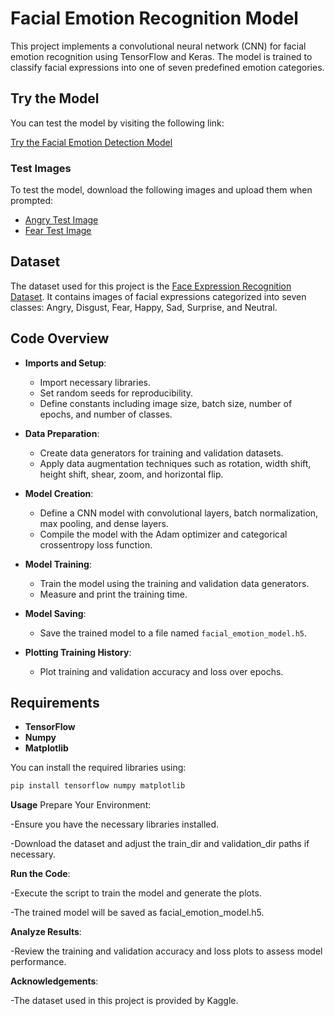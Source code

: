 

# Facial Emotion Recognition Model

This project implements a convolutional neural network (CNN) for facial emotion recognition using TensorFlow and Keras. The model is trained to classify facial expressions into one of seven predefined emotion categories.

## Try the Model

You can test the model by visiting the following link:

[Try the Facial Emotion Detection Model](https://huggingface.co/spaces/Yuvrajspd09/emotion-analyzer)

### Test Images

To test the model, download the following images and upload them when prompted:

- [Angry Test Image](https://github.com/Yuvrajsinghspd09/Facial-Emotion-Analyzer/blob/main/Angry_test_image.jpg)
- [Fear Test Image](https://github.com/Yuvrajsinghspd09/Facial-Emotion-Analyzer/blob/main/Fear_test_image.jpg)

## Dataset

The dataset used for this project is the [Face Expression Recognition Dataset](https://www.kaggle.com/datasets/jonathanoheix/face-expression-recognition-dataset). It contains images of facial expressions categorized into seven classes: Angry, Disgust, Fear, Happy, Sad, Surprise, and Neutral.

## Code Overview

- **Imports and Setup**:
  - Import necessary libraries.
  - Set random seeds for reproducibility.
  - Define constants including image size, batch size, number of epochs, and number of classes.

- **Data Preparation**:
  - Create data generators for training and validation datasets.
  - Apply data augmentation techniques such as rotation, width shift, height shift, shear, zoom, and horizontal flip.

- **Model Creation**:
  - Define a CNN model with convolutional layers, batch normalization, max pooling, and dense layers.
  - Compile the model with the Adam optimizer and categorical crossentropy loss function.

- **Model Training**:
  - Train the model using the training and validation data generators.
  - Measure and print the training time.

- **Model Saving**:
  - Save the trained model to a file named `facial_emotion_model.h5`.

- **Plotting Training History**:
  - Plot training and validation accuracy and loss over epochs.

## Requirements

- **TensorFlow**
- **Numpy**
- **Matplotlib**

You can install the required libraries using:

```bash
pip install tensorflow numpy matplotlib

```


**Usage**
Prepare Your Environment:

-Ensure you have the necessary libraries installed.

-Download the dataset and adjust the train_dir and validation_dir paths if necessary.

**Run the Code**:

-Execute the script to train the model and generate the plots.

-The trained model will be saved as facial_emotion_model.h5.

**Analyze Results**:

-Review the training and validation accuracy and loss plots to assess model performance.

**Acknowledgements**:

-The dataset used in this project is provided by Kaggle.
